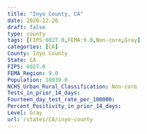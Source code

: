```yaml
---
title: "Inyo County, CA"
date: 2020-12-26
draft: false
type: county
tags: [FIPS:6027.0,FEMA:9.0,Non-core,Gray]
categories: [CA]
County: Inyo County
State: CA
FIPS: 6027.0
FEMA_Region: 9.0
Population: 18039.0
NCHS_Urban_Rural_Classification: Non-core
Tests_in_prior_14_days: 
Fourteen_day_test_rate_per_100000: 
Percent_Positivity_in_prior_14_days: 
Level: Gray
url: /states/CA/inyo-county
---
```



